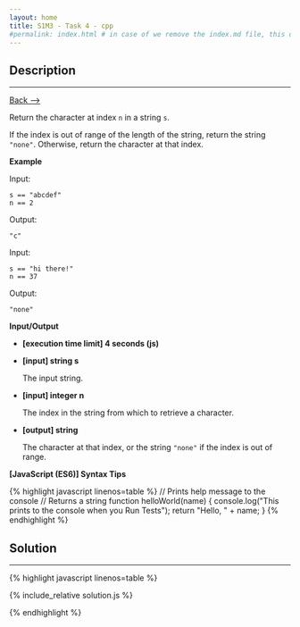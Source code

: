 ```yaml
---
layout: home
title: S1M3 - Task 4 - cpp
#permalink: index.html # in case of we remove the index.md file, this doc will be the index page
---
```


<div class="row">
<div class="columnStmt" markdown="1">

##  Description
------

[Back --> ](../README.md)

Return the character at index `n` in a string `s`.

If the index is out of range of the length of the string, return the string `"none"`. Otherwise, return the character at that index.

**Example**

Input:
```
s == "abcdef"
n == 2
```
Output:
```
"c"
```
Input:
```
s == "hi there!"
n == 37
```
Output:
```
"none"
```

**Input/Output**

* **[execution time limit] 4 seconds (js)**

* **[input] string s**

    The input string.

* **[input] integer n**

    The index in the string from which to retrieve a character.

* **[output] string**

    The character at that index, or the string `"none"` if the index is out of range.

**[JavaScript (ES6)] Syntax Tips**

{% highlight javascript linenos=table %}
// Prints help message to the console
// Returns a string
function helloWorld(name) {
    console.log("This prints to the console when you Run Tests");
    return "Hello, " + name;
}
{% endhighlight %}

</div>
<div class="columnSol" markdown="1">

## Solution
------

{% highlight javascript linenos=table %}

{% include_relative solution.js %}

{% endhighlight %}

</div>
</div>